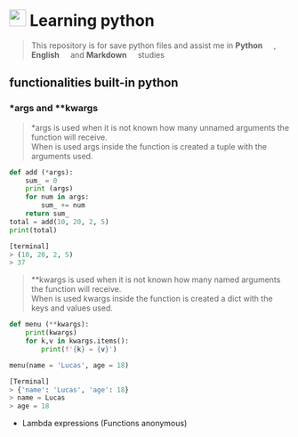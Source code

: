 # <img src="http://icons.iconarchive.com/icons/papirus-team/papirus-apps/256/python-icon.png" width="30" height="30" />  Learning python

 > This repository is for save python files and assist me in __Python__ <img src="http://icons.iconarchive.com/icons/papirus-team/papirus-apps/256/python-icon.png" width="12" height="12" /> , __English__ <img src="https://image.flaticon.com/icons/svg/1377/1377975.svg" width="12" height="12" />  and __Markdown__ <img src="https://cdn0.iconfinder.com/data/icons/octicons/1024/markdown-512.png" width="12" height="12" /> studies

## functionalities built-in python 

### *args and **kwargs
> *args is used when it is not known how many unnamed arguments the function will receive.  
When is used args inside the function is created a tuple with the arguments used.
````python 
def add (*args):
    sum_ = 0
    print (args)
    for num in args:
        sum_ += num
    return sum_
total = add(10, 20, 2, 5)
print(total)

[terminal]
> (10, 20, 2, 5)
> 37
````
> **kwargs is used when it is not known how many named arguments the function will receive.  
When is used kwargs inside the function is created a dict with the keys and values used.
````python 
def menu (**kwargs):
    print(kwargs)
    for k,v in kwargs.items():
        print(f'{k} = {v}')

menu(name = 'Lucas', age = 18)

[Terminal]
> {'name': 'Lucas', 'age': 18}
> name = Lucas
> age = 18
````

* Lambda expressions (Functions anonymous) 
> 







 
